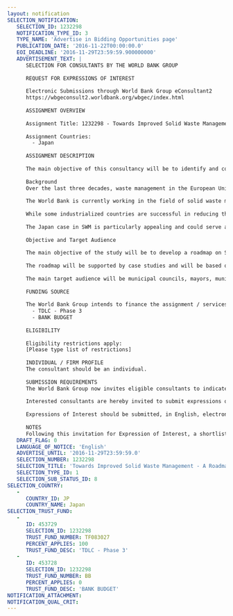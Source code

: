 ```yaml
---
layout: notification
SELECTION_NOTIFICATION: 
   SELECTION_ID: 1232298
   NOTIFICATION_TYPE_ID: 3
   TYPE_NAME: 'Advertise in Bidding Opportunities page'
   PUBLICATION_DATE: '2016-11-22T00:00:00.0'
   EOI_DEADLINE: '2016-11-29T23:59:59.900000000'
   ADVERTISEMENT_TEXT: |
      SELECTION FOR CONSULTANTS BY THE WORLD BANK GROUP
      
      REQUEST FOR EXPRESSIONS OF INTEREST
      
      Electronic Submissions through World Bank Group eConsultant2
      https://wbgeconsult2.worldbank.org/wbgec/index.html
      
      ASSIGNMENT OVERVIEW
      
      Assignment Title: 1232298 - Towards Improved Solid Waste Management - A Roadmap for Middle-Income Countries (P162603)- Japan Consultant
      
      Assignment Countries:
        - Japan
      
      ASSIGNMENT DESCRIPTION
      
      The main objective of this consultancy will be to identify and codify the Japan experience in moving up the waste management chain in Japan, and what are the preconditions required for that, including legal, regulatory, institutional and financial environment (i.e. the Japanese roadmap).
      
      Background
      Over the last three decades, waste management in the European Union (EU) has evolved from a focus on disposal to prevention and recycling. Moving municipal waste management up the 'waste hierarchy' (i.e. waste prevention, reuse, recycling, recovery and disposal) required changes to the legal and regulatory environment of EU states. Additionally, the introduction of economic incentives made disposal of untreated waste less attractive, expensive, and practically impossible. Today, landfilling of untreated waste is virtually prohibited in several EU countries while other countries need to meet increasing targets. The permitting for new landfill development is purposely difficult. Economic incentives in support of the waste hierarchy range from the introduction of landfill tax that increases the cost of disposal, to green tariff for waste derived products, fiscal relief and so forth. As a result, in the past fifteen years, there has been a steady decrease in landfilling, increase in recycling and an increase, though less profound, in incineration . The combination of regulatory instruments and economic incentives has also caused a spike in research and development, and investments in new and more efficient treatment technologies. 
      
      The World Bank is currently working in the field of solid waste management (SWM) with a large number of middle-income countries in Europe and Central Asia (the former Soviet bloc). Virtually all of these countries endeavor to follow and replicate the waste management practices found in the EU and other industrial countries with leading practices in SWM as Japan or Korea. Countries that have recently joined the EU (i.e. the new member states) or are in a process of accession (i.e. pre-accession or candidate countries) are required to meet increasing targets, transpose the Acquis communautaire   and eventually, over time, become fully compliant with the EU waste related directives and regulations. These countries have access to significant accession funds from the EU, know-how and technical assistance. Significant progress can be observed in for instance Poland, Romania and Bulgaria. Among the countries not on an EU accession path, the vast majority has also chosen to adopt the waste hierarchy principle, among others, and seek to replicate experiences and approaches from the high-income OECD world. Concurrently, these countries lack the right set of conditions required to support their ambition towards a circular economy. In fact, in many of them, the SWM sector is quite basic, disposal may not be environmentally sustainable, and the sectors legal, regulatory and institutional environment is weak or underdeveloped. At the same time, misconceptions about the sector persist, such as that more equipment will solve most of the problems, that the sector is quite profitable and could therefore be left to the private sector to handle on its own. In addition, many governments are unwilling to raise tariffs which remain significantly below cost but wish to embark on expensive investments in treatment technologies (and in some cases have done so). The environmental and sector awareness of the public is extremely low.
      
      While some industrialized countries are successful in reducing the quantities of municipal solid waste that are generated and landfilled (e.g. EU member states, Japan) by moving up in the waste hierarchy, other countries are facing difficulties despite that substantial investments are being made (i.e. countries from the former Soviet bloc). By comparing the implementation conditions - financial, institutional, legal, waste generators participation, operations - lessons can be learned benefiting policy makers, development partners and operators.
      
      The Japan case in SWM is particularly appealing and could serve as a positive example for other countries. The sector in Japan has reached a high level of sophistication and uses some of the most advanced technologies world-wide. The World Bank is now looking for a consultant who can identify and codify knowledge around how Japanese cities moved up the value chain in SWM. This should include a comprehensive analysis of the sectors enabling environment, including legal, regulatory, institutional and financial environment. 
      
      Objective and Target Audience
      
      The main objective of the study will be to develop a roadmap on SWM outlining the preconditions for success and providing practical development approaches to responsibly move up the chain of the waste hierarchy and upgrade existing waste management systems. 
      
      The roadmap will be supported by case studies and will be based on experience from developed OECD countries. In particular, in will present positive examples from the EU and Japan as well as a few case studies from middle-income countries in Europe/Central Asia demonstrating the limitations of a piece-meal approach (e.g.  Azerbaijan, Belarus, Bosnia and Hercegovina). The case studies will seek to demonstrate that advances in the SWM sector need to be gradual and follow a phased approach that is comprehensive. The examples will address legal, regulatory, institutional, technical, economic, financial and public awareness/social contract aspects. In addition, the case studies will demonstrate that the development of a sustainable municipal SWM system will principally depend on the availability of financing, in addition to informed public awareness and education, enforcement and a strong commitment by the public sector. The roadmap will then include development approaches on how and where to start upgrading the MSW sector, what examples to follow, how to organize, how to deal with obstacles faced by local governments, such as lack of funding, lack of planning and operational capacity, lack of awareness and so on. 
      
      The main target audience will be municipal councils, mayors, municipalities, utilities and potential investors in SWM in developing countries. Additionally, practitioners, SWM Associations, central policy line ministries, donors, environmental NGOs active in SWM, and sector stakeholders will also benefit from the research conducted and generated. 
      
      FUNDING SOURCE
      
      The World Bank Group intends to finance the assignment / services described below under the following:
        - TDLC - Phase 3
        - BANK BUDGET
      
      ELIGIBILITY
      
      Eligibility restrictions apply:
      [Please type list of restrictions]
      
      INDIVIDUAL / FIRM PROFILE
      The consultant should be an individual. 
      
      SUBMISSION REQUIREMENTS
      The World Bank Group now invites eligible consultants to indicate their interest in providing the services.  Interested consultants must provide information indicating that they are qualified to perform the services (brochures, description of similar assignments, experience in similar conditions, availability of appropriate skills among staff, etc.).  Please note that the total size of all attachments should be less than 5MB.  
      
      Interested consultants are hereby invited to submit expressions of interest.
      
      Expressions of Interest should be submitted, in English, electronically through World Bank Group eConsultant2 (https://wbgeconsult2.worldbank.org/wbgec/index.html)
      
      NOTES
      Following this invitation for Expression of Interest, a shortlist of qualified firms will be formally invited to submit proposals.  Shortlisting and selection will be subject to the availability of funding.
   DRAFT_FLAG: 0
   LANGUAGE_OF_NOTICE: 'English'
   ADVERTISE_UNTIL: '2016-11-29T23:59:59.0'
   SELECTION_NUMBER: 1232298
   SELECTION_TITLE: 'Towards Improved Solid Waste Management - A Roadmap for Middle-Income Countries (P162603)- Japan Consultant'
   SELECTION_TYPE_ID: 1
   SELECTION_SUB_STATUS_ID: 8
SELECTION_COUNTRY: 
   - 
      COUNTRY_ID: JP
      COUNTRY_NAME: Japan
SELECTION_TRUST_FUND: 
   - 
      ID: 453729
      SELECTION_ID: 1232298
      TRUST_FUND_NUMBER: TF083027
      PERCENT_APPLIES: 100
      TRUST_FUND_DESC: 'TDLC - Phase 3'
   - 
      ID: 453728
      SELECTION_ID: 1232298
      TRUST_FUND_NUMBER: BB
      PERCENT_APPLIES: 0
      TRUST_FUND_DESC: 'BANK BUDGET'
NOTIFICATION_ATTACHMENT: 
NOTIFICATION_QUAL_CRIT: 
---
```

